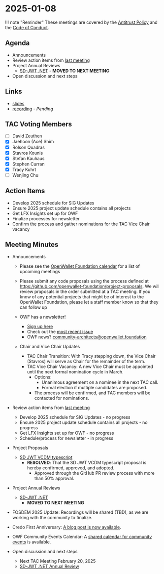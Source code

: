 # 2025-01-08

!!! note "Reminder"
    These meetings are covered by the [Antitrust Policy](../../governance/antitrust.md) and the [Code of Conduct](../../governance/code-of-conduct.md).

## Agenda
- Announcements
- Review action items from [last meeting](../2025/2025-01-08.md#action-items)
- Project Annual Reviews
    - [SD-JWT .NET](https://github.com/openwallet-foundation/tac/pull/202) - **MOVED TO NEXT MEETING**
- Open discussion and next steps

## Links
- [slides](https://docs.google.com/presentation/d/1angJg2EEsPsn6Fb1U06s7pvXQXnQ0kraVJZ2BjVHZIw/edit?usp=sharing)
- [recording](#) - _Pending_ 

## TAC Voting Members

- [ ] David Zeuthen
- [x] Jaehoon (Ace) Shim
- [x] Rolson Quadras
- [x] Stavros Kounis
- [x] Stefan Kauhaus
- [x] Stephen Curran
- [x] Tracy Kuhrt
- [ ] Wenjing Chu

## Action Items
- Develop 2025 schedule for SIG Updates
- Ensure 2025 project update schedule contains all projects
- Get LFX Insights set up for OWF
- Finalize processes for newsletter
- Confirm the process and gather nominations for the TAC Vice Chair vacancy

## Meeting Minutes
- Announcements
    - Please see the [OpenWallet Foundation calendar](https://zoom-lfx.platform.linuxfoundation.org/meetings/openwalletfoundation) for a list of upcoming meetings
    - Please submit any code proposals using the process defined at https://github.com/openwallet-foundation/project-proposals. We will review proposals in the order submitted at a TAC meeting. If you know of any potential projects that might be of interest to the OpenWallet Foundation, please let a staff member know so that they can follow up
    - OWF has a newsletter! 
        - [Sign up here](https://openwallet.foundation/newsletter/)
        - Check out the [most recent issue](https://openwallet.foundation/newsletter/) 
        - OWF news? [community-architects@openwallet.foundation](mailto:community-architects@openwallet.foundation)

    - Chair and Vice Chair Updates
        - TAC Chair Transition: With Tracy stepping down, the Vice Chair (Stavros) will serve as Chair for the remainder of the term.
        - TAC Vice Chair Vacancy: A new Vice Chair must be appointed until the next formal nomination cycle in March.
          - Options:
            - Unanimous agreement on a nominee in the next TAC call.
            - Formal election if multiple candidates are proposed.
          - The process will be confirmed, and TAC members will be contacted for nominations.

- Review action items from [last meeting](../2024/2024-12-11.md#action-items)
    - Develop 2025 schedule for SIG Updates - no progress
    - Ensure 2025 project update schedule contains all projects - no progress
    - Get LFX Insights set up for OWF - no progress
    - Schedule/process for newsletter - in progress

- Project Proposals
    - [SD JWT VCDM typescript](https://github.com/openwallet-foundation/project-proposals/pull/52)
        - **RESOLVED**: That the SD JWT VCDM typescript proposal is hereby confirmed, approved, and adopted.
          - Approved through the GitHub PR review process with more than 50% approval.
            
- Project Annual Reviews
    - [SD-JWT .NET](https://github.com/openwallet-foundation/tac/pull/202)
        - **MOVED TO NEXT MEETING**

- FOSDEM 2025 Update: Recordings will be shared (TBD), as we are working with the community to finalize.
- Credo First Anniversary: [A blog post is now available](https://openwallet.foundation/2025/02/05/credo-heading-into-2025-releases-0-5-and-0-6-and-how-were-becoming-a-central-player-in-global-interoperability/).
- OWF Community Events Calendar: A [shared calendar for community events](https://lf-openwallet-foundation.atlassian.net/wiki/spaces/HOME/pages/44892243/Community+Event+Calendar) is available.

- Open discussion and next steps
    - Next TAC Meeting February 20, 2025
    - [SD-JWT .NET Annual Review](https://github.com/openwallet-foundation/tac/pull/202)

